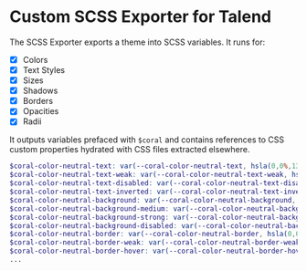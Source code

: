 # Custom SCSS Exporter for Talend

The SCSS Exporter exports a theme into SCSS variables. It runs for:

- [x] Colors
- [x] Text Styles
- [x] Sizes
- [x] Shadows
- [x] Borders
- [x] Opacities
- [x] Radii

It outputs variables prefaced with `$coral` and contains references to CSS custom properties hydrated with CSS files extracted elsewhere.

```scss
$coral-color-neutral-text: var(--coral-color-neutral-text, hsla(0,0%,13%,1));
$coral-color-neutral-text-weak: var(--coral-color-neutral-text-weak, hsla(0,0%,42%,1));
$coral-color-neutral-text-disabled: var(--coral-color-neutral-text-disabled, hsla(0,0%,55%,1));
$coral-color-neutral-text-inverted: var(--coral-color-neutral-text-inverted, hsla(0,0%,100%,1));
$coral-color-neutral-background: var(--coral-color-neutral-background, hsla(0,0%,100%,1));
$coral-color-neutral-background-medium: var(--coral-color-neutral-background-medium, hsla(0,0%,97%,1));
$coral-color-neutral-background-strong: var(--coral-color-neutral-background-strong, hsla(0,0%,91%,1));
$coral-color-neutral-background-disabled: var(--coral-color-neutral-background-disabled, hsla(0,0%,97%,1));
$coral-color-neutral-border: var(--coral-color-neutral-border, hsla(0,0%,42%,1));
$coral-color-neutral-border-weak: var(--coral-color-neutral-border-weak, hsla(0,0%,91%,1));
$coral-color-neutral-border-hover: var(--coral-color-neutral-border-hover, hsla(0,0%,13%,1));
...
```
